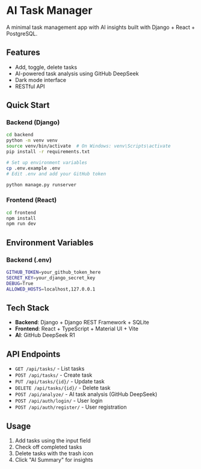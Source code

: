 # AI Task Manager

A minimal task management app with AI insights built with Django + React + PostgreSQL.

## Features

- Add, toggle, delete tasks
- AI-powered task analysis using GitHub DeepSeek
- Dark mode interface
- RESTful API

## Quick Start

### Backend (Django)

```bash
cd backend
python -m venv venv
source venv/bin/activate  # On Windows: venv\Scripts\activate
pip install -r requirements.txt

# Set up environment variables
cp .env.example .env
# Edit .env and add your GitHub token

python manage.py runserver
```

### Frontend (React)

```bash
cd frontend
npm install
npm run dev
```

## Environment Variables

### Backend (.env)

```bash
GITHUB_TOKEN=your_github_token_here
SECRET_KEY=your_django_secret_key
DEBUG=True
ALLOWED_HOSTS=localhost,127.0.0.1
```

## Tech Stack

- **Backend**: Django + Django REST Framework + SQLite
- **Frontend**: React + TypeScript + Material UI + Vite
- **AI**: GitHub DeepSeek R1

## API Endpoints

- `GET /api/tasks/` - List tasks
- `POST /api/tasks/` - Create task
- `PUT /api/tasks/{id}/` - Update task
- `DELETE /api/tasks/{id}/` - Delete task
- `POST /api/analyze/` - AI task analysis (GitHub DeepSeek)
- `POST /api/auth/login/` - User login
- `POST /api/auth/register/` - User registration

## Usage

1. Add tasks using the input field
2. Check off completed tasks
3. Delete tasks with the trash icon
4. Click "AI Summary" for insights
